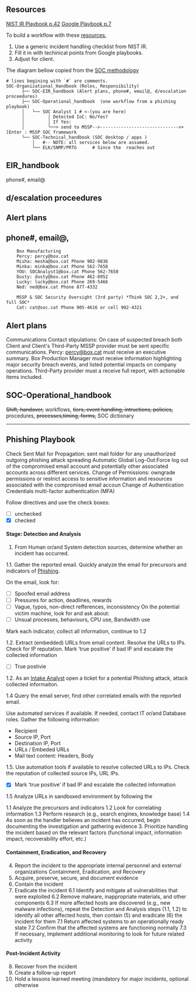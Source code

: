 ## Resources
[NIST IR Playbook p.42](https://nvlpubs.nist.gov/nistpubs/specialpublications/nist.sp.800-61r2.pdf)
[Google Playbook p.7](https://learningimages.lighthouselabs.ca/Cyber+BC/Cyber+BC+C4/Top_Security_Playbooks_2022.pdf)

To build a workflow with these [resources](#resources),
1. Use a generic incident handling checklist from NIST IR.
2. Fill it in with techinical points from Google playbooks.
3. Adjust for client.

The diagram bellow copied from the [SOC methodology](https://github.com/FredericGariepy/LighthouseLabs/blob/main/PKM/W4/D2/workflow.md#the-soc-methodology)
```
# lines begining with `#` are comments.
SOC-Organizational_Handbook (Roles, Responsibility)
      ├── SOC-EIR_handbook (Alert plans, phone#, email@, d/escalation proceedures)
      ├── SOC-Operational_handbook  (one workflow from a phishing playbook) 
      │   └── SOC Analyst 1 # <-(you are here)
      │         │ Detected IoC: No/Yes? 
      │         │ If Yes:
      │         └──> send to MSSP-->------------------------------>>[Enter : MSSP SOC framework
      └── SOC-Technical_handbook (SOC desktop / apps )
          │   #-- NOTE: all services below are assumed.
          └── ELK/SNMP/PRTG      # Since the  reaches out
```

## EIR_handbook 
phone#, email@

## d/escalation proceedures

## Alert plans



## phone#, email@,
```
    Box Manufacturing
    Percy: percy@box.cat
    Misha: mesha@box.cat Phone 902-9836
    Minka: minka@box.cat Phone 562-7658
    YOU: SOCAnalyst1@box.cat Phone 562-7658
    Dusty: dusty@box.cat Phone 462-8952
    Lucky: lucky@box.cat Phone 269-5466
    Ned: ned@box.cat Phone 877-4332

    MSSP & SOC Security Oversight (3rd party) *Think SOC 2,2+, and full SOC*
    Cat: cat@soc.cat Phone 905-4616 or cell 902-4321

```
## Alert plans
Communications
Contact stipulations:
    On case of suspected breach both Client and Client's Third-Party MSSP provider must be sent specific communications.
    Percy: percy@box.cat must receive an executive summary.
    Box Production Manager must receive information highlighting major security breach events, and listed potential impacts on company operations.
    Third-Party provider must a receive full report, with actionable items included.



## SOC-Operational_handbook
~~Shift, handover,~~
workflows,
~~tiers, event handling, intructions, policies,~~
procedures,
~~processes,timing, forms,~~
SOC dictionary

---
## Phishing Playbook
Check Sent Mail for Propagation: sent mail folder for any unauthorized outgoing phishing attack spreading
Automatic Global Log-Out:Force log out of the compromised email account and potentially other associated accounts across different services.
Change of Permissions: owngrade permissions or restrict access to sensitive information and resources associated with the compromised email accoun
Change of Authentication Credentials multi-factor authentication (MFA)

Follow directives and use the check boxes:
- [ ] unchecked
- [x] checked 
#### Stage: Detection and Analysis
1. From Human or/and System detection sources, determine whether an incident has occurred.

1.1. Gather the reported email. Quickly analyze the email for precursors and indicators of [Phishing](https://www.getcybersafe.gc.ca/en/resources/real-examples-fake-emails).

On the email, look for:
- [ ] Spoofed email address
- [ ] Pressures for action, deadlines, rewards
- [ ] Vague, typos, non-direct refferences, inconsistency
On the potential victim machine, look for and ask about:
- [ ] Unsual processes, behaviours, CPU use, Bandwidth use

Mark each indicator, collect all information, continue to 1.2

1.2. Extract (embedded) URLs from email content. Resolve the URLs to IPs. Check for IP reputation.
Mark ‘true positive’ if bad IP and escalate the collected information
- [ ] True postivie

1.2. As an [Intake Analyst](https://github.com/FredericGariepy/LighthouseLabs/blob/main/PKM/W4/D3/Intake%20Analyst.md) open a ticket for a potential Phishing attack, attack collected informaiton.

1.4 Query the email server, find other correlated emails with the reported email.

Use automated services if available. If needed, contact IT or/and Database roles. Gather the following information:
- Recipient
- Source IP, Port
- Destination IP, Port
- URLs / Embeded URLs
- Mail text content: Headers, Body

1.5. Use automation tools if available to resolve collected URLs to IPs. Check the reputation of collected source IPs, URL IPs.

- [x] Mark ‘true positive’ if bad IP and escalate the collected information


1.5 Analyze URLs in sandboxed environment by
following the


1.1 Analyze the precursors and indicators
1.2 Look for correlating information
1.3 Perform research (e.g., search engines, knowledge base)
1.4 As soon as the handler believes an incident has occurred, begin documenting
the investigation and gathering evidence
3. Prioritize handling the incident based on the relevant factors (functional impact, information
impact, recoverability effort, etc.)
#### Containment, Eradication, and Recovery
4. Report the incident to the appropriate internal personnel and external organizations
Containment, Eradication, and Recovery
5. Acquire, preserve, secure, and document evidence
6. Contain the incident
7. Eradicate the incident
6.1 Identify and mitigate all vulnerabilities that were exploited
6.2 Remove malware, inappropriate materials, and other components
6.3 If more affected hosts are discovered (e.g., new malware infections), repeat
the Detection and Analysis steps (1.1, 1.2) to identify all other affected hosts, then
contain (5) and eradicate (6) the incident for them
7.1 Return affected systems to an operationally ready state
7.2 Confirm that the affected systems are functioning normally
7.3 If necessary, implement additional monitoring to look for future related activity
#### Post-Incident Activity
8. Recover from the incident
9. Create a follow-up report
10. Hold a lessons learned meeting (mandatory for major incidents, optional otherwise
